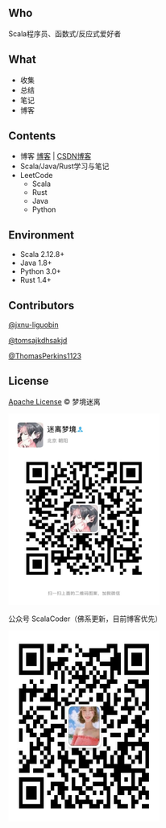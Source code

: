 ## Who

Scala程序员、函数式/反应式爱好者

## What

* 收集 
* 总结 
* 笔记 
* 博客

## Contents

- 博客 [博客](https://dreamylost.cn) | [CSDN博客](https://blog.csdn.net/qq_34446485) 
- Scala/Java/Rust学习与笔记
- LeetCode
    - Scala
    - Rust
    - Java
    - Python
    
## Environment

- Scala 2.12.8+
- Java 1.8+
- Python 3.0+  
- Rust 1.4+  

## Contributors

[@jxnu-liguobin](https://github.com/jxnu-liguobin)

[@tomsajkdhsakjd](https://github.com/tomsajkdhsakjd)

[@ThomasPerkins1123](https://github.com/ThomasPerkins1123)

## License

[Apache License](https://github.com/jxnu-liguobin/cs-summary-reflection/blob/master/LICENSE) © 梦境迷离

<img src="./docs/public/image/my_chat.JPG" alt="邮箱dreamylost@outlook.com" width="300" height="380"/> 

公众号 ScalaCoder（佛系更新，目前博客优先）

<img src="./docs/public/image/qrcode.jpg" alt="ScalaCoder" width="300" height="380"/>
